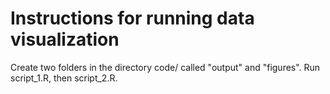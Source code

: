 # Instructions for running data visualization

Create two folders in the directory code/ called "output" and "figures". Run script_1.R, then script_2.R. 
